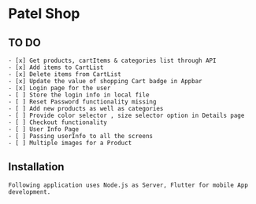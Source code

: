 # Patel Shop

## TO DO 
    - [x] Get products, cartItems & categories list through API
    - [x] Add items to CartList
    - [x] Delete items from CartList
    - [x] Update the value of shopping Cart badge in Appbar
    - [x] Login page for the user
    - [ ] Store the login info in local file
    - [ ] Reset Password functionality missing
    - [ ] Add new products as well as categories
    - [ ] Provide color selector , size selector option in Details page
    - [ ] Checkout functionality
    - [ ] User Info Page
    - [ ] Passing userInfo to all the screens
    - [ ] Multiple images for a Product



## Installation

    Following application uses Node.js as Server, Flutter for mobile App development.